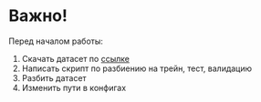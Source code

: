 # Важно!

Перед началом работы:
1. Скачать датасет по [ссылке](https://drive.google.com/file/d/1VLNIMocxY3LTfajlAfSJuRgHTVPAMTPp/view?usp=sharing)
2. Написать скрипт по разбиению на трейн, тест, валидацию
3. Разбить датасет
4. Изменить пути в конфигах